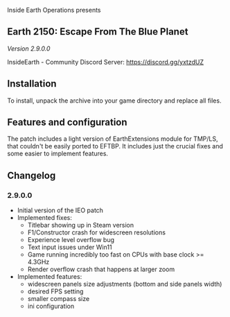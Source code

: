 Inside Earth Operations presents
## **Earth 2150: Escape From The Blue Planet**
*Version 2.9.0.0*

InsideEarth - Community Discord Server: https://discord.gg/yxtzdUZ

## Installation
To install, unpack the archive into your game directory and replace all files.

## Features and configuration
The patch includes a light version of EarthExtensions module for TMP/LS, that couldn't be easily ported to EFTBP. It includes just the crucial fixes and some easier to implement features.

## Changelog
### 2.9.0.0
   - Initial version of the IEO patch
   - Implemented fixes:
      - Titlebar showing up in Steam version
      - F1/Constructor crash for widescreen resolutions
      - Experience level overflow bug
      - Text input issues under Win11
      - Game running incredibly too fast on CPUs with base clock >= 4.3GHz
      - Render overflow crash that happens at larger zoom
   - Implemented features:
      - widescreen panels size adjustments (bottom and side panels width)
      - desired FPS setting
      - smaller compass size
      - ini configuration
